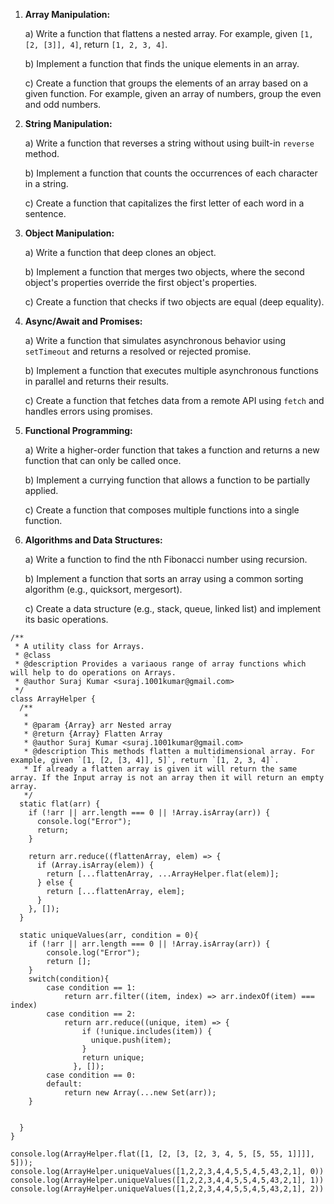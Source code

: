 1. **Array Manipulation:**

   a) Write a function that flattens a nested array. For example, given `[1, [2, [3]], 4]`, return `[1, 2, 3, 4]`.

   b) Implement a function that finds the unique elements in an array.

   c) Create a function that groups the elements of an array based on a given function. For example, given an array of numbers, group the even and odd numbers.

2. **String Manipulation:**

   a) Write a function that reverses a string without using built-in `reverse` method.

   b) Implement a function that counts the occurrences of each character in a string.

   c) Create a function that capitalizes the first letter of each word in a sentence.

3. **Object Manipulation:**

   a) Write a function that deep clones an object.

   b) Implement a function that merges two objects, where the second object's properties override the first object's properties.

   c) Create a function that checks if two objects are equal (deep equality).

4. **Async/Await and Promises:**

   a) Write a function that simulates asynchronous behavior using `setTimeout` and returns a resolved or rejected promise.

   b) Implement a function that executes multiple asynchronous functions in parallel and returns their results.

   c) Create a function that fetches data from a remote API using `fetch` and handles errors using promises.

5. **Functional Programming:**

   a) Write a higher-order function that takes a function and returns a new function that can only be called once.

   b) Implement a currying function that allows a function to be partially applied.

   c) Create a function that composes multiple functions into a single function.

6. **Algorithms and Data Structures:**

   a) Write a function to find the nth Fibonacci number using recursion.

   b) Implement a function that sorts an array using a common sorting algorithm (e.g., quicksort, mergesort).

   c) Create a data structure (e.g., stack, queue, linked list) and implement its basic operations.
```
/**
 * A utility class for Arrays.
 * @class
 * @description Provides a variaous range of array functions which will help to do operations on Arrays.
 * @author Suraj Kumar <suraj.1001kumar@gmail.com>
 */
class ArrayHelper {
  /**
   *
   * @param {Array} arr Nested array
   * @return {Array} Flatten Array
   * @author Suraj Kumar <suraj.1001kumar@gmail.com>
   * @description This methods flatten a multidimensional array. For example, given `[1, [2, [3, 4]], 5]`, return `[1, 2, 3, 4]`.
   * If already a flatten array is given it will return the same array. If the Input array is not an array then it will return an empty array.
   */
  static flat(arr) {
    if (!arr || arr.length === 0 || !Array.isArray(arr)) {
      console.log("Error");
      return;
    }

    return arr.reduce((flattenArray, elem) => {
      if (Array.isArray(elem)) {
        return [...flattenArray, ...ArrayHelper.flat(elem)];
      } else {
        return [...flattenArray, elem];
      }
    }, []);
  }

  static uniqueValues(arr, condition = 0){
    if (!arr || arr.length === 0 || !Array.isArray(arr)) {
        console.log("Error");
        return [];
    }
    switch(condition){
        case condition == 1:
            return arr.filter((item, index) => arr.indexOf(item) === index)
        case condition == 2:
            return arr.reduce((unique, item) => {
                if (!unique.includes(item)) {
                  unique.push(item);
                }
                return unique;
              }, []);
        case condition == 0:
        default:
            return new Array(...new Set(arr));
    }
    

  }
}

console.log(ArrayHelper.flat([1, [2, [3, [2, 3, 4, 5, [5, 55, 1]]]], 5]));
console.log(ArrayHelper.uniqueValues([1,2,2,3,4,4,5,5,4,5,43,2,1], 0))
console.log(ArrayHelper.uniqueValues([1,2,2,3,4,4,5,5,4,5,43,2,1], 1))
console.log(ArrayHelper.uniqueValues([1,2,2,3,4,4,5,5,4,5,43,2,1], 2))
```
